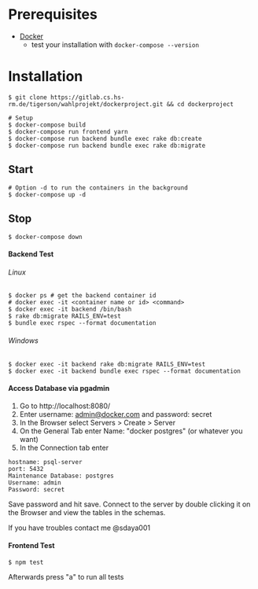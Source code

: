 # Prerequisites
* [Docker]( https://docs.docker.com/get-docker/)
    - test your installation with
    `docker-compose --version`


# Installation
```shell
$ git clone https://gitlab.cs.hs-rm.de/tigerson/wahlprojekt/dockerproject.git && cd dockerproject

# Setup
$ docker-compose build
$ docker-compose run frontend yarn
$ docker-compose run backend bundle exec rake db:create
$ docker-compose run backend bundle exec rake db:migrate
```
## Start
```shell
# Option -d to run the containers in the background
$ docker-compose up -d
```

## Stop
```shell
$ docker-compose down
```

#### Backend Test
###### Linux
```shell
$ docker ps # get the backend container id
# docker exec -it <container name or id> <command>
$ docker exec -it backend /bin/bash
$ rake db:migrate RAILS_ENV=test
$ bundle exec rspec --format documentation
```
###### Windows
```shell
$ docker exec -it backend rake db:migrate RAILS_ENV=test
$ docker exec -it backend bundle exec rspec --format documentation
```

#### Access Database via pgadmin
1. Go to http://localhost:8080/
2. Enter username: admin@docker.com and password: secret 
3. In the Browser select Servers > Create > Server
4. On the General Tab enter Name: "docker postgres" (or whatever you want)
5. In the Connection tab enter 
```
hostname: psql-server
port: 5432
Maintenance Database: postgres
Username: admin
Password: secret
```
Save password and hit save. Connect to the server by double clicking it on the Browser and view the tables in the schemas.

If you have troubles contact me @sdaya001

#### Frontend Test
```shell
$ npm test
```
Afterwards press "a" to run all tests
